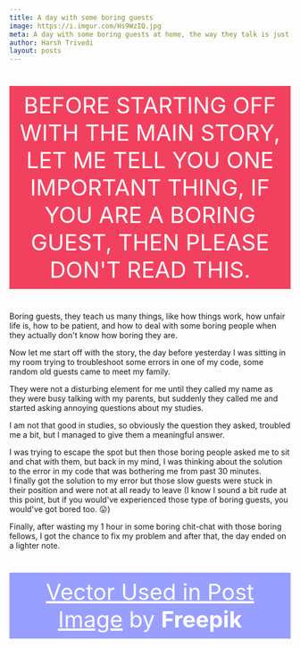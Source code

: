 ```yaml
---
title: A day with some boring guests
image: https://i.imgur.com/Hs9WzIQ.jpg
meta: A day with some boring guests at home, the way they talk is just too much annoying!
author: Harsh Trivedi
layout: posts
---
```


<center><p style="font-size:1vmax;padding: 0.25vmax;max-width:70vmax;background-color:#f2415e;text-transform: uppercase; color:#ffffff;">Before starting off with the main story, let me tell you one important thing, if you are a boring guest, then please don't read this.</p></center>

Boring guests, they teach us many things, like how things work, how unfair life is, how to be patient, and how to deal with some boring people when they actually don't know how boring they are.

Now let me start off with the story, the day before yesterday I was sitting in my room trying to troubleshoot some errors in one of my code, some random old guests came to meet my family.

They were not a disturbing element for me until they called my name as they were busy talking with my parents, but suddenly they called me and started asking annoying questions about my studies.

I am not that good in studies, so obviously the question they asked, troubled me a bit, but I managed to give them a meaningful answer.

I was trying to escape the spot but then those boring people asked me to sit and chat with them, but back in my mind, I was thinking about the solution to the error in my code that was bothering me from past 30 minutes.<br>
I finally got the solution to my error but those slow guests were stuck in their position and were not at all ready to leave (I know I sound a bit rude at this point, but if you would've experienced those type of boring guests, you would've got bored too. 😛)

Finally, after wasting my 1 hour in some boring chit-chat with those boring fellows, I got the chance to fix my problem and after that, the day ended on a lighter note.

<center><p style="max-width:20vmax;text-align:center;background-color:#999fff;color:#ffffff;padding:0.25vmax;font-size:1vmax;"><a style="color:#ffffff;"  href='https://www.freepik.com/free-vector/bored-student_787766.htm'>Vector Used in Post Image</a> by <b>Freepik</b></p></center>